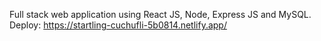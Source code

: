 Full stack web application using React JS, Node, Express JS and MySQL.
Deploy: https://startling-cuchufli-5b0814.netlify.app/
